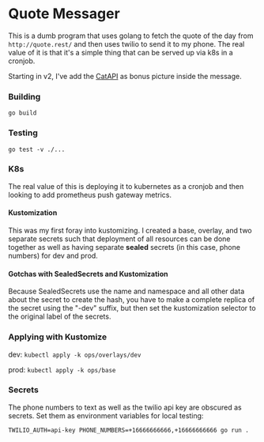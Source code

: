 # Quote Messager

This is a dumb program that uses golang to fetch the quote of the day from `http://quote.rest/` and then uses twilio to send it to my phone.  The real value of it is that it's a simple thing that can be served up via k8s in a cronjob.

Starting in v2, I've add the [CatAPI](https://thecatapi.com/) as bonus picture inside the message. 

### Building

`go build`

### Testing

`go test -v ./...`

### K8s

The real value of this is deploying it to kubernetes as a cronjob and then looking to add prometheus push gateway metrics.

#### Kustomization

This was my first foray into kustomizing.  I created a base, overlay, and two separate secrets such that deployment of all resources can be done together as well as having separate **sealed** secrets (in this case, phone numbers) for dev and prod.

#### Gotchas with SealedSecrets and Kustomization

Because SealedSecrets use the name and namespace and all other data about the secret to create the hash, you have to make a complete replica of the secret using the "-dev" suffix, but then set the kustomization selector to the original label of the secrets.

### Applying with Kustomize

dev:
`kubectl apply -k ops/overlays/dev`

prod:
`kubectl apply -k ops/base`

### Secrets

The phone numbers to text as well as the twilio api key are obscured as secrets.  Set them as environment variables for local testing:

```shell
TWILIO_AUTH=api-key PHONE_NUMBERS=+16666666666,+16666666666 go run .
```
